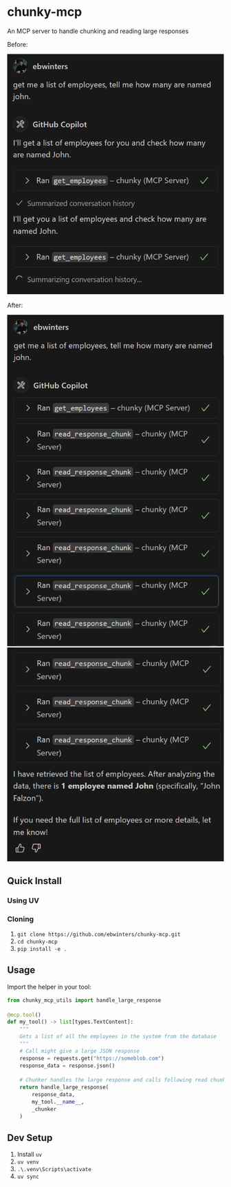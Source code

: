 # chunky-mcp
An MCP server to handle chunking and reading large responses

Before:

![before](images/before.png)

After:

![after](images/after1.png)![](images/after2.png)

## Quick Install
### Using UV

### Cloning 
1. `git clone https://github.com/ebwinters/chunky-mcp.git`
2. `cd chunky-mcp`
3. `pip install -e .`

## Usage

Import the helper in your tool:

```python
from chunky_mcp_utils import handle_large_response

@mcp.tool()
def my_tool() -> list[types.TextContent]:
    """
    Gets a list of all the employees in the system from the database
    """
    # Call might give a large JSON response
    response = requests.get("https://someblob.com")
    response_data = response.json()
    
    # Chunker handles the large response and calls following read chunk tools
    return handle_large_response(
        response_data,
        my_tool.__name__,
        _chunker
    )
```


## Dev Setup
1. Install `uv`
2. `uv venv`
3. `.\.venv\Scripts\activate`
4. `uv sync`